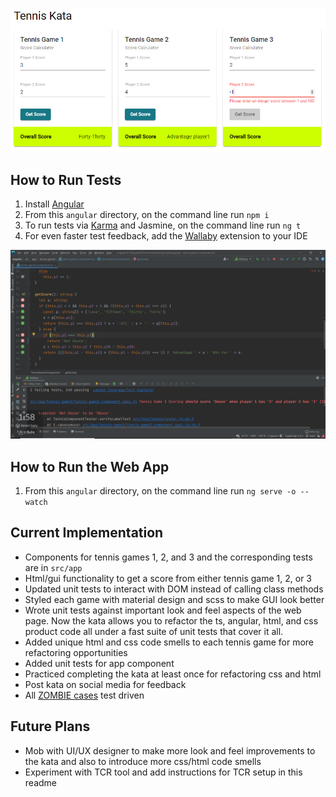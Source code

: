 ![alt text](TennisKataGui.PNG)

## How to Run Tests

1. Install [Angular](https://angular.io/guide/setup-local)
2. From this `angular` directory, on the command line run `npm i`
3. To run tests via [Karma](https://karma-runner.github.io) and Jasmine, on the command line run `ng t`
4. For even faster test feedback, add the [Wallaby](https://wallabyjs.com/) extension to your IDE

![alt text](TennisKataIde.PNG)

## How to Run the Web App

1. From this `angular` directory, on the command line run `ng serve -o --watch`

## Current Implementation
  
- Components for tennis games 1, 2, and 3 and the corresponding tests are in `src/app`
- Html/gui functionality to get a score from either tennis game 1, 2, or 3
- Updated unit tests to interact with DOM instead of calling class methods
- Styled each game with material design and scss to make GUI look better
- Wrote unit tests against important look and feel aspects of the web page. Now the kata allows you to refactor the ts, angular, html, and css product code all under a fast suite of unit tests that cover it all.
- Added unique html and css code smells to each tennis game for more refactoring opportunities
- Added unit tests for app component
- Practiced completing the kata at least once for refactoring css and html
- Post kata on social media for feedback
- All [ZOMBIE cases](https://trello.com/c/5EyJyuzJ/242-test-driven-development-guided-by-zombies) test driven

## Future Plans

- Mob with UI/UX designer to make more look and feel improvements to the kata and also to introduce more css/html code smells
- Experiment with TCR tool and add instructions for TCR setup in this readme


  
